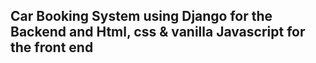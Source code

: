 ## Car Booking System using Django for the Backend and Html, css & vanilla Javascript for the front end